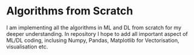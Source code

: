 # Algorithms from Scratch

I am implementing all the algorithms in ML and DL from scratch for my deeper understanding. In repository I hope to add all important aspect of ML/DL coding, inclusing Numpy, Pandas, Matplotlib for Vectorisation, visualisation etc.

